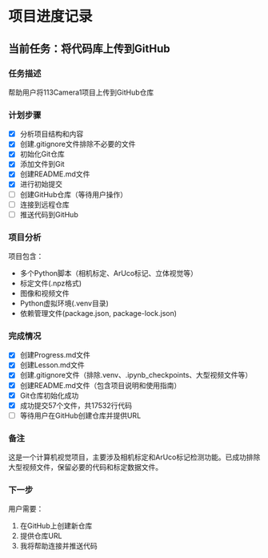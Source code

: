# 项目进度记录

## 当前任务：将代码库上传到GitHub

### 任务描述
帮助用户将113Camera1项目上传到GitHub仓库

### 计划步骤
- [X] 分析项目结构和内容
- [X] 创建.gitignore文件排除不必要的文件
- [X] 初始化Git仓库
- [X] 添加文件到Git
- [X] 创建README.md文件
- [X] 进行初始提交
- [ ] 创建GitHub仓库（等待用户操作）
- [ ] 连接到远程仓库
- [ ] 推送代码到GitHub

### 项目分析
项目包含：
- 多个Python脚本（相机标定、ArUco标记、立体视觉等）
- 标定文件(.npz格式)
- 图像和视频文件
- Python虚拟环境(.venv目录)
- 依赖管理文件(package.json, package-lock.json)

### 完成情况
- [X] 创建Progress.md文件
- [X] 创建Lesson.md文件
- [X] 创建.gitignore文件（排除.venv、.ipynb_checkpoints、大型视频文件等）
- [X] 创建README.md文件（包含项目说明和使用指南）
- [X] Git仓库初始化成功
- [X] 成功提交57个文件，共17532行代码
- [ ] 等待用户在GitHub创建仓库并提供URL

### 备注
这是一个计算机视觉项目，主要涉及相机标定和ArUco标记检测功能。已成功排除大型视频文件，保留必要的代码和标定数据文件。

### 下一步
用户需要：
1. 在GitHub上创建新仓库
2. 提供仓库URL
3. 我将帮助连接并推送代码 